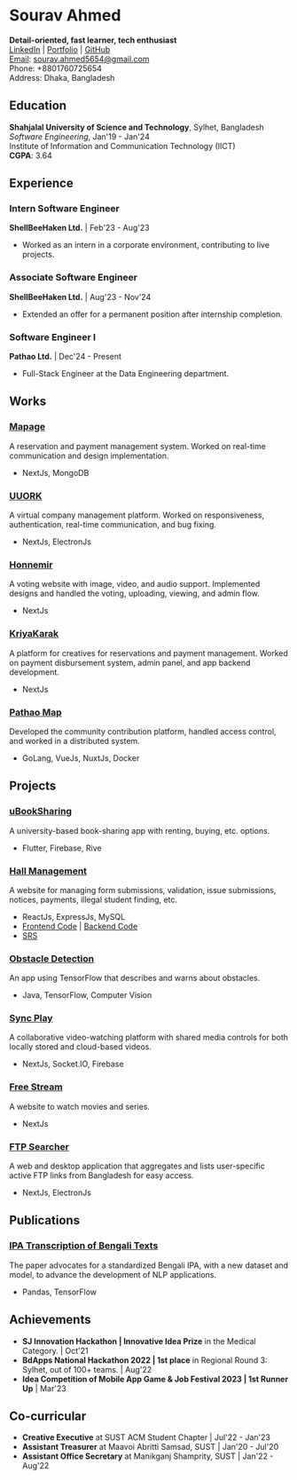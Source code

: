 # Sourav Ahmed
**Detail-oriented, fast learner, tech enthusiast**  
[LinkedIn](https://www.linkedin.com/in/sourav-ahmed/) | [Portfolio](https://sourav9063.github.io/) | [GitHub](https://github.com/Sourav9063)  
[Email](mailto:sourav.ahmed5654@gmail.com): sourav.ahmed5654@gmail.com  
Phone: +8801760725654  
Address: Dhaka, Bangladesh

## Education 
**Shahjalal University of Science and Technology**, Sylhet, Bangladesh  
*Software Engineering*, Jan'19 - Jan'24  
Institute of Information and Communication Technology (IICT)  
**CGPA**: 3.64

## Experience 
### Intern Software Engineer  
**ShellBeeHaken Ltd.** | Feb'23 - Aug'23  
- Worked as an intern in a corporate environment, contributing to live projects.
### Associate Software Engineer  
**ShellBeeHaken Ltd.** | Aug'23 - Nov'24  
- Extended an offer for a permanent position after internship completion.
### Software Engineer I  
**Pathao Ltd.** | Dec'24 - Present  
- Full-Stack Engineer at the Data Engineering department.

## Works 
### [Mapage](https://mapage.net/stylist/landing-page)
A reservation and payment management system. Worked on real-time communication and design implementation.  
- NextJs, MongoDB
### [UUORK](https://shellbeehaken.com/portfolio/8)
A virtual company management platform. Worked on responsiveness, authentication, real-time communication, and bug fixing.  
- NextJs, ElectronJs
### [Honnemir](https://shellbeehaken.com/portfolio/6)
A voting website with image, video, and audio support. Implemented designs and handled the voting, uploading, viewing, and admin flow.  
- NextJs
### [KriyaKarak](https://kriyakarak.com/)
A platform for creatives for reservations and payment management. Worked on payment disbursement system, admin panel, and app backend development.  
- NextJs
### [Pathao Map](https://maps.pathao.io/)
Developed the community contribution platform, handled access control, and worked in a distributed system.  
- GoLang, VueJs, NuxtJs, Docker

## Projects 
### [uBookSharing](https://github.com/Sourav9063/uBookSharing)
A university-based book-sharing app with renting, buying, etc. options.  
- Flutter, Firebase, Rive
### [Hall Management](https://sourav9063.github.io/hall_management_rf/)
A website for managing form submissions, validation, issue submissions, notices, payments, illegal student finding, etc.  
- ReactJs, ExpressJs, MySQL  
- [Frontend Code](https://github.com/Sourav9063/hall_management_rf) | [Backend Code](https://github.com/Sourav9063/Backend_hall_management)  
- [SRS](https://docs.google.com/document/d/1Sy9VO97rWJrOYCMgWRGJz4H2q3vJPSVCpLRm5AUOsO8/edit?usp=sharing)
### [Obstacle Detection](https://github.com/Sourav9063/obstacles_detection)
An app using TensorFlow that describes and warns about obstacles.  
- Java, TensorFlow, Computer Vision
### [Sync Play](https://github.com/Sourav9063/watchtogether)
A collaborative video-watching platform with shared media controls for both locally stored and cloud-based videos.  
- NextJs, Socket.IO, Firebase
### [Free Stream](https://syncplay.vercel.app/free-stream)
A website to watch movies and series.  
- NextJs
### [FTP Searcher](https://searchftp.vercel.app/)
A web and desktop application that aggregates and lists user-specific active FTP links from Bangladesh for easy access.  
- NextJs, ElectronJs

## Publications 
### [IPA Transcription of Bengali Texts](https://arxiv.org/abs/2403.20084)
The paper advocates for a standardized Bengali IPA, with a new dataset and model, to advance the development of NLP applications.  
- Pandas, TensorFlow

## Achievements 
- **SJ Innovation Hackathon | Innovative Idea Prize** in the Medical Category. | Oct'21
- **BdApps National Hackathon 2022 | 1st place** in Regional Round 3: Sylhet, out of 100+ teams. | Aug'22
- **Idea Competition of Mobile App Game & Job Festival 2023 | 1st Runner Up** | Mar'23

## Co-curricular 
- **Creative Executive** at SUST ACM Student Chapter | Jul'22 - Jan'23  
- **Assistant Treasurer** at Maavoi Abritti Samsad, SUST | Jan'20 - Jul'20  
- **Assistant Office Secretary** at Manikganj Shamprity, SUST | Jan'22 - Aug'22
